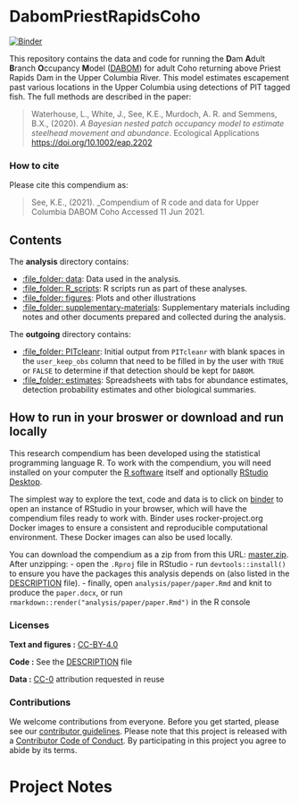 
<!-- README.md is generated from README.Rmd. Please edit that file -->

# DabomPriestRapidsCoho

[![Binder](https://mybinder.org/badge_logo.svg)](https://mybinder.org/v2/gh/BiomarkABS/DabomPriestRapidsCoho/master?urlpath=rstudio)

This repository contains the data and code for running the **D**am
**A**dult **B**ranch **O**ccupancy **M**odel
([DABOM](https://github.com/BiomarkABS/DABOM)) for adult Coho returning
above Priest Rapids Dam in the Upper Columbia River. This model
estimates escapement past various locations in the Upper Columbia using
detections of PIT tagged fish. The full methods are described in the
paper:

> Waterhouse, L., White, J., See, K.E., Murdoch, A. R. and Semmens,
> B.X., (2020). *A Bayesian nested patch occupancy model to estimate
> steelhead movement and abundance*. Ecological Applications
> <https://doi.org/10.1002/eap.2202>

### How to cite

Please cite this compendium as:

> See, K.E., (2021). \_Compendium of R code and data for Upper Columbia
> DABOM Coho Accessed 11 Jun 2021.

## Contents

The **analysis** directory contains:

  - [:file\_folder: data](/analysis/data): Data used in the analysis.
  - [:file\_folder: R\_scripts](/analysis/R_scripts): R scripts run as
    part of these analyses.
  - [:file\_folder: figures](/analysis/figures): Plots and other
    illustrations
  - [:file\_folder:
    supplementary-materials](/analysis/supplementary-materials):
    Supplementary materials including notes and other documents prepared
    and collected during the analysis.

The **outgoing** directory contains:

  - [:file\_folder: PITcleanr](/outgoing/PITcleanr): Initial output from
    `PITcleanr` with blank spaces in the `user_keep_obs` column that
    need to be filled in by the user with `TRUE` or `FALSE` to determine
    if that detection should be kept for `DABOM`.
  - [:file\_folder: estimates](/outgoing/estimates): Spreadsheets with
    tabs for abundance estimates, detection probability estimates and
    other biological summaries.

## How to run in your broswer or download and run locally

This research compendium has been developed using the statistical
programming language R. To work with the compendium, you will need
installed on your computer the [R
software](https://cloud.r-project.org/) itself and optionally [RStudio
Desktop](https://rstudio.com/products/rstudio/download/).

The simplest way to explore the text, code and data is to click on
[binder](https://mybinder.org/v2/gh/BiomarkABS/DabomPriestRapidsCoho/master?urlpath=rstudio)
to open an instance of RStudio in your browser, which will have the
compendium files ready to work with. Binder uses rocker-project.org
Docker images to ensure a consistent and reproducible computational
environment. These Docker images can also be used locally.

You can download the compendium as a zip from from this URL:
[master.zip](/archive/master.zip). After unzipping: - open the `.Rproj`
file in RStudio - run `devtools::install()` to ensure you have the
packages this analysis depends on (also listed in the
[DESCRIPTION](/DESCRIPTION) file). - finally, open
`analysis/paper/paper.Rmd` and knit to produce the `paper.docx`, or run
`rmarkdown::render("analysis/paper/paper.Rmd")` in the R console

### Licenses

**Text and figures :**
[CC-BY-4.0](http://creativecommons.org/licenses/by/4.0/)

**Code :** See the [DESCRIPTION](DESCRIPTION) file

**Data :** [CC-0](http://creativecommons.org/publicdomain/zero/1.0/)
attribution requested in reuse

### Contributions

We welcome contributions from everyone. Before you get started, please
see our [contributor guidelines](CONTRIBUTING.md). Please note that this
project is released with a [Contributor Code of Conduct](CONDUCT.md). By
participating in this project you agree to abide by its terms.

# Project Notes
